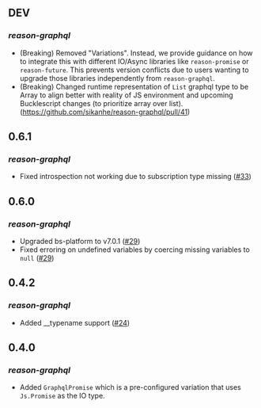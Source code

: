 ## DEV
### *reason-graphql*
* (Breaking) Removed "Variations". Instead, we provide guidance on how to integrate this with different IO/Async libraries like `reason-promise` or `reason-future`. This prevents version conflicts due to users wanting to upgrade those libraries independently from `reason-graphql`. 
* (Breaking) Changed runtime representation of `List` graphql type to be Array to align better with reality of JS environment and upcoming Bucklescript changes (to prioritize array over list). (https://github.com/sikanhe/reason-graphql/pull/41)

## 0.6.1 
### *reason-graphql*
* Fixed introspection not working due to subscription type missing ([#33](https://github.com/sikanhe/reason-graphql/pull/33))

## 0.6.0
### *reason-graphql*
* Upgraded bs-platform to v7.0.1 ([#29](https://github.com/sikanhe/reason-graphql/pull/29))
* Fixed erroring on undefined variables by coercing missing variables to `null` ([#29](https://github.com/sikanhe/reason-graphql/pull/29))

## 0.4.2
### *reason-graphql*
* Added __typename support ([#24](https://github.com/sikanhe/reason-graphql/pull/24))

## 0.4.0 

### *reason-graphql*
* Added `GraphqlPromise` which is a pre-configured variation  that uses `Js.Promise` as the IO type. 
